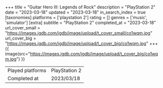 +++
title = "Guitar Hero III: Legends of Rock"
description = "PlayStation 2"
date = "2023-03-18"
updated = "2023-03-18"
in_search_index = true
[taxonomies]
platforms = ['playstation 2']
rating = []
genres = ['music', 'simulator']
[extra]
subtitle = "PlayStation 2"
completed_at = "2023-03-18"
url_cover_small = "https://images.igdb.com/igdb/image/upload/t_cover_small/co1wqm.jpg"
url_cover_big = "https://images.igdb.com/igdb/image/upload/t_cover_big/co1wqm.jpg"
+++
{{ image(src="https://images.igdb.com/igdb/image/upload/t_cover_big/co1wqm.jpg") }}

|              |            |
| ------------ | ---------- |
| Played platforms    | PlayStation 2 |
| Completed at | 2023/03/18 |


